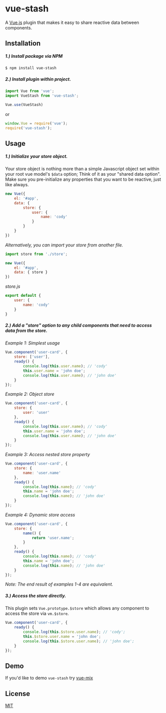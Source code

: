 # vue-stash

A [Vue.js](http://vuejs.org) plugin that makes it easy to share reactive data between components.

## Installation

##### 1.) Install package via NPM

```
$ npm install vue-stash
```

##### 2.) Install plugin within project.
```js
import Vue from 'vue';
import VueStash from 'vue-stash';

Vue.use(VueStash)
```

or

```js
window.Vue = require('vue');
require('vue-stash');
```

## Usage

##### 1.) Initialize your store object.
Your store object is nothing more than a simple Javascript object set within your root vue model's `$data` option; Think of it as your "shared data option". Make sure you pre-initialize any properties that you want to be reactive, just like always.

```js
new Vue({
    el: '#app',
    data: {
        store: {
            user: {
                name: 'cody'
            }
        }
    }
})
```

_Alternatively, you can import your store from another file._
```js
import store from './store';

new Vue({
    el: '#app',
    data: { store }
})
```

_store.js_
```js
export default {
    user: {
        name: 'cody'
    }
}
```

##### 2.) Add a "store" option to any child components that need to access data from the store.

*Example 1: Simplest usage*
```js
Vue.component('user-card', {
    store: ['user'],
    ready() {
        console.log(this.user.name); // 'cody'
        this.user.name = 'john doe';
        console.log(this.user.name); // 'john doe'
    }
});
```

*Example 2: Object store*

```js
Vue.component('user-card', {
    store: {
        user: 'user'
    },
    ready() {
        console.log(this.user.name); // 'cody'
        this.user.name = 'john doe';
        console.log(this.user.name); // 'john doe'
    }
});
```

*Example 3: Access nested store property*

```js
Vue.component('user-card', {
    store: {
        name: 'user.name'
    },
    ready() {
        console.log(this.name); // 'cody'
        this.name = 'john doe';
        console.log(this.name); // 'john doe'
    }
});
```

*Example 4: Dynamic store access*

```js
Vue.component('user-card', {
    store: {
        name() {
            return 'user.name';
        }
    },
    ready() {
        console.log(this.name); // 'cody'
        this.name = 'john doe';
        console.log(this.name); // 'john doe'
    }
});
```

*Note: The end result of examples 1-4 are equivalent.*

##### 3.) Access the store directly.
This plugin sets `Vue.prototype.$store` which allows any component to access the store via `vm.$store`.
```js
Vue.component('user-card', {
    ready() {
        console.log(this.$store.user.name); // 'cody';
        this.$store.user.name = 'john doe';
        console.log(this.$store.user.name); // 'john doe';
    }
});
```

## Demo
If you'd like to demo `vue-stash` try [vue-mix](https://github.com/cklmercer/vue-mix)

## License

[MIT](http://opensource.org/licenses/MIT)
